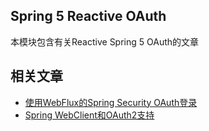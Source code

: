 ## Spring 5 Reactive OAuth

本模块包含有关Reactive Spring 5 OAuth的文章

## 相关文章

+ [使用WebFlux的Spring Security OAuth登录](http://tu-yucheng.github.io/springreactive/2023/05/13/spring-oauth-login-webflux.html)
+ [Spring WebClient和OAuth2支持](http://tu-yucheng.github.io/springreactive/2023/05/13/spring-webclient-oauth2.html)
